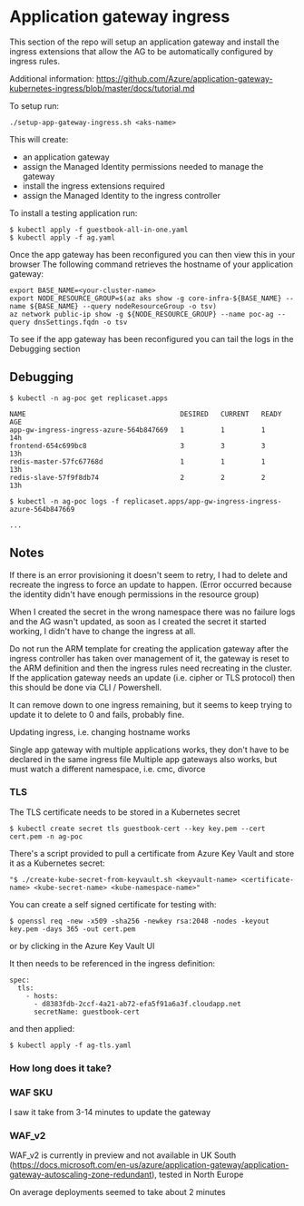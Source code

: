 # Application gateway ingress

This section of the repo will setup an application gateway and install the ingress extensions
that allow the AG to be automatically configured by ingress rules.

Additional information:
https://github.com/Azure/application-gateway-kubernetes-ingress/blob/master/docs/tutorial.md

To setup run:

```
./setup-app-gateway-ingress.sh <aks-name>
```

This will create:
- an application gateway
- assign the Managed Identity permissions needed to manage the gateway
- install the ingress extensions required
- assign the Managed Identity to the ingress controller

To install a testing application run:

```
$ kubectl apply -f guestbook-all-in-one.yaml
$ kubectl apply -f ag.yaml
```

Once the app gateway has been reconfigured you can then view this in your browser
The following command retrieves the hostname of your application gateway:
```
export BASE_NAME=<your-cluster-name>
export NODE_RESOURCE_GROUP=$(az aks show -g core-infra-${BASE_NAME} --name ${BASE_NAME} --query nodeResourceGroup -o tsv)
az network public-ip show -g ${NODE_RESOURCE_GROUP} --name poc-ag --query dnsSettings.fqdn -o tsv
```

To see if the app gateway has been reconfigured you can tail the logs in the Debugging section

## Debugging

```
$ kubectl -n ag-poc get replicaset.apps

NAME                                      DESIRED   CURRENT   READY   AGE
app-gw-ingress-ingress-azure-564b847669   1         1         1       14h
frontend-654c699bc8                       3         3         3       13h
redis-master-57fc67768d                   1         1         1       13h
redis-slave-57f9f8db74                    2         2         2       13h
```

```
$ kubectl -n ag-poc logs -f replicaset.apps/app-gw-ingress-ingress-azure-564b847669

...
```

## Notes

If there is an error provisioning it doesn't seem to retry, I had to delete and recreate the ingress to force an update to happen. (Error occurred because the identity didn't have enough permissions in the resource group)

When I created the secret in the wrong namespace there was no failure logs and the AG wasn't updated, 
as soon as I created the secret it started working, I didn't have to change the ingress at all.

Do not run the ARM template for creating the application gateway after the ingress controller has taken
over management of it, the gateway is reset to the ARM definition and then the ingress rules need recreating in the cluster. If the application gateway needs an update (i.e. cipher or TLS protocol)
then this should be done via CLI / Powershell.

It can remove down to one ingress remaining, but it seems to keep trying to update it to delete to 0 and fails, probably fine.

Updating ingress, i.e. changing hostname works

Single app gateway with multiple applications works, they don't have to be declared in the same ingress file
Multiple app gateways also works, but must watch a different namespace, i.e. cmc, divorce

### TLS

The TLS certificate needs to be stored in a Kubernetes secret
```
$ kubectl create secret tls guestbook-cert --key key.pem --cert cert.pem -n ag-poc
```

There's a script provided to pull a certificate from Azure Key Vault and store it as a Kubernetes secret:
```
"$ ./create-kube-secret-from-keyvault.sh <keyvault-name> <certificate-name> <kube-secret-name> <kube-namespace-name>" 
```

You can create a self signed certificate for testing with:
```
$ openssl req -new -x509 -sha256 -newkey rsa:2048 -nodes -keyout key.pem -days 365 -out cert.pem
```
or by clicking in the Azure Key Vault UI


It then needs to be referenced in the ingress definition:
```
spec:
  tls:
    - hosts:
      - d8383fdb-2ccf-4a21-ab72-efa5f91a6a3f.cloudapp.net
      secretName: guestbook-cert
```

and then applied:
```
$ kubectl apply -f ag-tls.yaml
```

### How long does it take?

### WAF SKU
I saw it take from 3-14 minutes to update the gateway

### WAF_v2
WAF_v2 is currently in preview and not available in UK South (https://docs.microsoft.com/en-us/azure/application-gateway/application-gateway-autoscaling-zone-redundant), tested in North Europe

On average deployments seemed to take about 2 minutes
